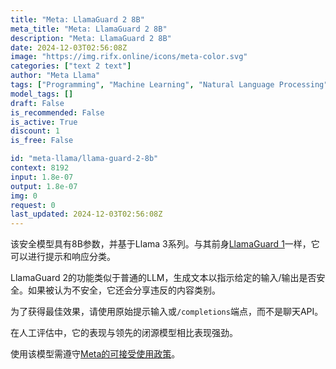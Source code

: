 ```yaml
---
title: "Meta: LlamaGuard 2 8B"
meta_title: "Meta: LlamaGuard 2 8B"
description: "Meta: LlamaGuard 2 8B"
date: 2024-12-03T02:56:08Z
image: "https://img.rifx.online/icons/meta-color.svg"
categories: ["text 2 text"]
author: "Meta Llama"
tags: ["Programming", "Machine Learning", "Natural Language Processing", "Ethics", "Chatbots"]
model_tags: []
draft: False
is_recommended: False
is_active: True
discount: 1
is_free: False

id: "meta-llama/llama-guard-2-8b"
context: 8192
input: 1.8e-07
output: 1.8e-07
img: 0
request: 0
last_updated: 2024-12-03T02:56:08Z
---
```


该安全模型具有8B参数，并基于Llama 3系列。与其前身[LlamaGuard 1](https://huggingface.co/meta-llama/LlamaGuard-7b)一样，它可以进行提示和响应分类。

LlamaGuard 2的功能类似于普通的LLM，生成文本以指示给定的输入/输出是否安全。如果被认为不安全，它还会分享违反的内容类别。

为了获得最佳效果，请使用原始提示输入或`/completions`端点，而不是聊天API。

在人工评估中，它的表现与领先的闭源模型相比表现强劲。

使用该模型需遵守[Meta的可接受使用政策](https://www.llama.com/llama3/use-policy/)。

